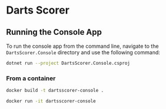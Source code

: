 # Darts Scorer

## Running the Console App

To run the console app from the command line, navigate to the `DartsScorer.Console` directory and use the following command:

```sh
dotnet run --project DartsScorer.Console.csproj
```

### From a container

```sh
docker build -t dartsscorer-console .
```

```sh
docker run -it dartsscorer-console
```